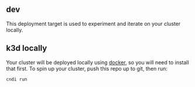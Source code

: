 ## dev

This deployment target is used to experiment and iterate on your cluster
locally.

## k3d locally

Your cluster will be deployed locally using [docker](https://hub.docker.com/),
so you will need to install that first. To spin up your cluster, push this repo
up to git, then run:

```bash
cndi run
```
